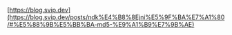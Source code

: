 [https://blog.svip.dev](https://blog.svip.dev/posts/ndk%E4%B8%8Ejni%E5%9F%BA%E7%A1%80/#%E5%88%9B%E5%BB%BA-md5-%E9%A1%B9%E7%9B%AE)
